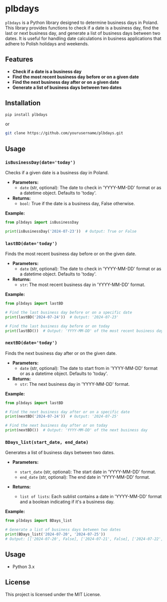 # plbdays

`plbdays` is a Python library designed to determine business days in Poland. This library provides functions to check if a date is a business day, find the last or next business day, and generate a list of business days between two dates. It is useful for handling date calculations in business applications that adhere to Polish holidays and weekends.

## Features

- **Check if a date is a business day**
- **Find the most recent business day before or on a given date**
- **Find the next business day after or on a given date**
- **Generate a list of business days between two dates**

## Installation

```bash
pip install plbdays
```
or
```bash
git clone https://github.com/yourusername/plbdays.git
```
## Usage

### `isBusinessDay(date='today')`

Checks if a given date is a business day in Poland.

- **Parameters:**
  - `date` (str, optional): The date to check in 'YYYY-MM-DD' format or as a datetime object. Defaults to 'today'.
- **Returns:**
  - `bool`: True if the date is a business day, False otherwise.

**Example:**

```python
from plbdays import isBusinessDay

print(isBusinessDay('2024-07-23'))  # Output: True or False
```

### `lastBD(date='today')`

Finds the most recent business day before or on the given date.


- **Parameters:**
  - `date` (str, optional): The date to check in 'YYYY-MM-DD' format or as a datetime object. Defaults to 'today'.
- **Returns:**
  - `str`: The most recent business day in 'YYYY-MM-DD' format.

**Example:**

```python
from plbdays import lastBD

# Find the last business day before or on a specific date
print(lastBD('2024-07-24'))  # Output: '2024-07-23'

# Find the last business day before or on today
print(lastBD())  # Output: 'YYYY-MM-DD' of the most recent business day
```

### `nextBD(date='today')`

Finds the next business day after or on the given date.


- **Parameters:**
  - `date` (str, optional): The date to start from in 'YYYY-MM-DD' format or as a datetime object. Defaults to 'today'.
- **Returns:**
  - `str`: The next business day in 'YYYY-MM-DD' format.

**Example:**

```python
from plbdays import lastBD

# Find the next business day after or on a specific date
print(nextBD('2024-07-24'))  # Output: '2024-07-25'

# Find the next business day after or on today
print(nextBD())  # Output: 'YYYY-MM-DD' of the next business day
```

### `BDays_list(start_date, end_date)`

Generates a list of business days between two dates.

- **Parameters:**
  - `start_date` (str, optional): The start date in 'YYYY-MM-DD' format.
  - `end_date` (str, optional): The end date in 'YYYY-MM-DD' format.

- **Returns:**
  - `list of lists`: Each sublist contains a date in 'YYYY-MM-DD' format and a boolean indicating if it's a business day.

**Example:**

```python
from plbdays import BDays_list

# Generate a list of business days between two dates
print(BDays_list('2024-07-20', '2024-07-25'))
# Output: [['2024-07-20', False], ['2024-07-21', False], ['2024-07-22', True], ['2024-07-23', True], ['2024-07-24', True], ['2024-07-25', True]]
```

## Usage
 - Python 3.x

## License

This project is licensed under the MIT License.